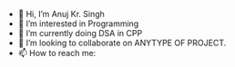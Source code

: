 - 👋 Hi, I’m Anuj Kr. Singh
- 👀 I’m interested in Programming
- 🌱 I’m currently doing DSA in CPP
- 💞️ I’m looking to collaborate on ANYTYPE OF PROJECT.
- 📫 How to reach me:

<!---
anujsinghx7/anujsinghx7 is a ✨ special ✨ repository because its `README.md` (this file) appears on your GitHub profile.
You can click the Preview link to take a look at your changes.
--->

